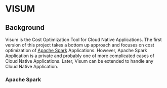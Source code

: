 # VISUM 

## Background
Visum is the Cost Optimization Tool for Cloud Native Applications. The first version of this project takes a bottom up approach and focuses on cost optimization of [Apache Spark](https://spark.apache.org/) Applications. However, Apache Spark Application is a private and probably one of more complicated cases of Cloud Native Applications. Later, Visum can be extended to handle any Cloud Native Application.

### Apache Spark





